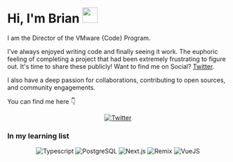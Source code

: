 
# Hi, I'm Brian <img src="https://raw.githubusercontent.com/MartinHeinz/MartinHeinz/master/wave.gif" width="35px">

I am the Director of the VMware {Code} Program.

I've always enjoyed writing code and finally seeing it work. The euphoric feeling of completing a project that had been extremely frustrating to figure out. It's time to share these publicly! Want to find me on Social? [Twitter](https://twitter.com/thebriangraf).

I also have a deep passion for collaborations, contributing to open sources, and community engagements.

You can find me here 👇

<div align="center">
<a href="https://twitter.com/thebriangraf"><img src="https://img.shields.io/badge/-Twitter-F3F7FA?logo=twitter&logoColor=1DA1F2&style=for-the-badge&logoWidth=30" alt="Twitter"></a>


</div>

### In my learning list

<div align="center">
  <img src="https://img.shields.io/badge/-Typescript-FADDC6?logo=typescript&logoColor=3178C6&style=for-the-badge&logoWidth=30" alt="Typescript">
  <img src="https://img.shields.io/badge/-PostgreSQL-FADDC6?logo=postgresql&logoColor=4169E1&style=for-the-badge&logoWidth=30" alt="PostgreSQL">
  <img src="https://img.shields.io/badge/-Next.js-FADDC6?logo=next.js&logoColor=000000&style=for-the-badge&logoWidth=30" alt="Next.js">
  <img src="https://img.shields.io/badge/-Remix-FADDC6?logo=remix&logoColor=000000&style=for-the-badge&logoWidth=30" alt="Remix">
  <img src="https://img.shields.io/badge/-Vue-FADDC6?logo=vue.js&logoColor=4FC08D&style=for-the-badge&logoWidth=30" alt="VueJS">
</div>

